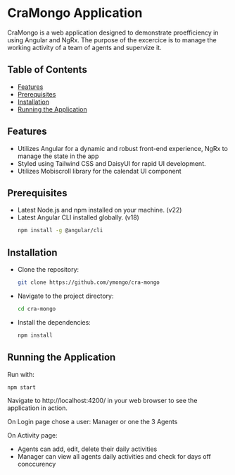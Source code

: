 # CraMongo Application

CraMongo is a web application designed to demonstrate proefficiency in using Angular and NgRx.
The purpose of the excercice is to manage the working activity of a team of agents and supervize it.

## Table of Contents
- [Features](#features)
- [Prerequisites](#prerequisites)
- [Installation](#installation)
- [Running the Application](#running-the-application)

## Features
- Utilizes Angular for a dynamic and robust front-end experience, NgRx to manage the state in the app
- Styled using Tailwind CSS and DaisyUI for rapid UI development.
- Utilizes Mobiscroll library for the calendat UI component

## Prerequisites
- Latest Node.js and npm installed on your machine. (v22)
- Latest Angular CLI installed globally. (v18)
  ```sh
  npm install -g @angular/cli
  ```
## Installation
- Clone the repository:
    ```sh
    git clone https://github.com/ymongo/cra-mongo
    ```
- Navigate to the project directory:
    ```sh
    cd cra-mongo
    ```
- Install the dependencies:
    ```sh
    npm install
    ```
## Running the Application

Run with: 
 ```sh
 npm start
```
Navigate to http://localhost:4200/ in your web browser to see the application in action.

On Login page chose a user: Manager or one the 3 Agents

On Activity page: 
- Agents can add, edit, delete their daily activities
- Manager can view all agents daily activities and check for days off conccurency
